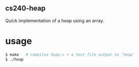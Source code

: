 
cs240-heap
----------

Quick implementation of a heap using an array.

usage
=====

```bash
$ make   # compiles heap.c + a test file output to `heap`
$ ./heap
```
